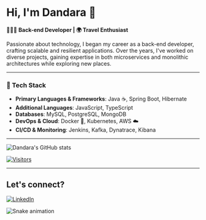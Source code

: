 # Hi, I'm Dandara 👋

👩🏻‍💻 **Back-end Developer | 🌍 Travel Enthusiast**

Passionate about technology, I began my career as a back-end developer, crafting scalable and resilient applications. Over the years, I've worked on diverse projects, gaining expertise in both microservices and monolithic architectures while exploring new places.

---

### 🚀 Tech Stack

- **Primary Languages & Frameworks**: Java ☕, Spring Boot, Hibernate
- **Additional Languages**: JavaScript, TypeScript
- **Databases**: MySQL, PostgreSQL, MongoDB
- **DevOps & Cloud**: Docker 🐳, Kubernetes, AWS ☁️
- **CI/CD & Monitoring**: Jenkins, Kafka, Dynatrace, Kibana


---

![Dandara's GitHub stats](https://github-readme-stats.vercel.app/api?username=DandaraEmiliano&show_icons=true&theme=tokyonight)

[![Visitors](https://hits.seeyoufarm.com/api/count/incr/badge.svg?url=https%3A%2F%2Fgithub.com%2FDandaraEmiliano&count_bg=%2379C83D&title_bg=%23555555&icon=github.svg&icon_color=%23E7E7E7&title=Visitors&edge_flat=false)](https://github.com/DandaraEmiliano)

---

## Let's connect?
[![LinkedIn](https://img.shields.io/badge/-LinkedIn-%230077B5?style=for-the-badge&logo=linkedin&logoColor=white)](https://www.linkedin.com/in/dandara-emiliano/)

![Snake animation](https://github.com/DandaraEmiliano/DandaraEmiliano/blob/output/github-contribution-grid-snake.svg)
